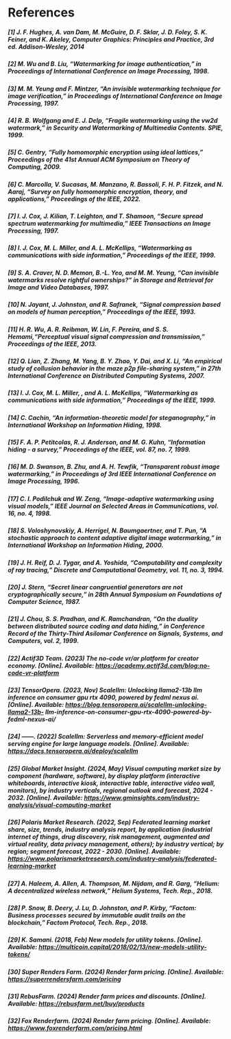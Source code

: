 # References

##### \[1\]  J. F. Hughes, A. van Dam, M. McGuire, D. F. Sklar, J. D. Foley, S. K. Feiner, and K. Akeley, Computer Graphics: Principles and Practice, 3rd ed. Addison-Wesley, 2014 <a id="1"></a>

##### \[2\] M. Wu and B. Liu, “Watermarking for image authentication,” in Proceedings of International Conference on Image Processing, 1998. <a id="2"></a>

##### \[3\] M. M. Yeung and F. Mintzer, “An invisible watermarking technique for image verification,” in Proceedings of International Conference on Image Processing, 1997. <a id="3"></a>

##### \[4\] R. B. Wolfgang and E. J. Delp, “Fragile watermarking using the vw2d watermark,” in Security and Watermarking of Multimedia Contents. SPIE, 1999. <a id="4"></a>

##### \[5\] C. Gentry, “Fully homomorphic encryption using ideal lattices,” Proceedings of the 41st Annual ACM Symposium on Theory of Computing, 2009. <a id="5"></a>

##### \[6\] C. Marcolla, V. Sucasas, M. Manzano, R. Bassoli, F. H. P. Fitzek, and N. Aaraj, “Survey on fully homomorphic encryption, theory, and applications,” Proceedings of the IEEE, 2022. <a id="6"></a>

##### \[7\] I. J. Cox, J. Kilian, T. Leighton, and T. Shamoon, “Secure spread spectrum watermarking for multimedia,” IEEE Transactions on Image Processing, 1997. <a id="7"></a>

##### \[8\] I. J. Cox, M. L. Miller, and A. L. McKellips, “Watermarking as communications with side information,” Proceedings of the IEEE, 1999. <a id="8"></a>

##### \[9\] S. A. Craver, N. D. Memon, B.-L. Yeo, and M. M. Yeung, “Can invisible watermarks resolve rightful ownerships?” in Storage and Retrieval for Image and Video Databases, 1997. <a id="9"></a>

##### \[10\] N. Jayant, J. Johnston, and R. Safranek, “Signal compression based on models of human perception,” Proceedings of the IEEE, 1993. <a id="10"></a>

##### \[11\] H. R. Wu, A. R. Reibman, W. Lin, F. Pereira, and S. S. Hemami,“Perceptual visual signal compression and transmission,” Proceedings of the IEEE, 2013. <a id="11"></a>

##### \[12\] Q. Lian, Z. Zhang, M. Yang, B. Y. Zhao, Y. Dai, and X. Li, “An empirical study of collusion behavior in the maze p2p file-sharing system,” in 27th International Conference on Distributed Computing Systems, 2007. <a id="12"></a>

##### \[13\] I. J. Cox, M. L. Miller, , and A. L. McKellips, “Watermarking as communications with side information,” Proceedings of the IEEE, 1999. <a id="13"></a>

##### \[14\] C. Cachin, “An information-theoretic model for steganography,” in International Workshop on Information Hiding, 1998. <a id="14"></a>

##### \[15\] F. A. P. Petitcolas, R. J. Anderson, and M. G. Kuhn, “Information hiding - a survey,” Proceedings of the IEEE, vol. 87, no. 7, 1999. <a id="15"></a>

##### \[16\] M. D. Swanson, B. Zhu, and A. H. Tewfik, “Transparent robust image watermarking,” in Proceedings of 3rd IEEE International Conference on Image Processing, 1996. <a id="16"></a>

##### \[17\] C. I. Podilchuk and W. Zeng, “Image-adaptive watermarking using visual models,” IEEE Journal on Selected Areas in Communications, vol. 16, no. 4, 1998. <a id="17"></a>

##### \[18\] S. Voloshynovskiy, A. Herrigel, N. Baumgaertner, and T. Pun, “A stochastic approach to content adaptive digital image watermarking,” in International Workshop on Information Hiding, 2000. <a id="18"></a>

##### \[19\] J. H. Reif, D. J. Tygar, and A. Yoshida, “Computability and complexity of ray tracing,” Discrete and Computational Geometry, vol. 11, no. 3, 1994. <a id="19"></a>

##### \[20\] J. Stern, “Secret linear congruential generators are not cryptographically secure,” in 28th Annual Symposium on Foundations of Computer Science, 1987. <a id="20"></a>

#####  \[21\] J. Chou, S. S. Pradhan, and K. Ramchandran, “On the duality between distributed source coding and data hiding,” in Conference Record of the Thirty-Third Asilomar Conference on Signals, Systems, and Computers, vol. 2, 1999. <a id="21"></a>

##### [22] Actif3D Team. (2023) The no-code vr/ar platform for creator economy. [Online]. Available: https://academy.actif3d.com/blog:no-code-vr-platform <a id="22"></a>

##### \[23\] TensorOpera. (2023, Nov) Scalellm: Unlocking llama2-13b llm inference on consumer gpu rtx 4090, powered by fedml nexus ai. [Online]. Available: https://blog.tensoropera.ai/scalellm-unlocking-llama2-13b- llm-inference-on-consumer-gpu-rtx-4090-powered-by-fedml-nexus-ai/ <a id="23"></a>

##### \[24\] ——. (2022) Scalellm: Serverless and memory-efficient model serving engine for large language models. [Online]. Available: https://docs.tensoropera.ai/deploy/scalellm <a id="24"></a>

##### \[25\] Global Market Insight. (2024, May) Visual computing market size by component (hardware, software), by display platform (interactive whiteboards, interactive kiosk, interactive table, interactive video wall, monitors), by industry verticals, regional outlook and forecast, 2024 - 2032. [Online]. Available: https://www.gminsights.com/industry-analysis/visual-computing-market <a id="25"></a>

##### \[26\] Polaris Market Research. (2022, Sep) Federated learning market share, size, trends, industry analysis report, by application (industrial internet of things, drug discovery, risk management, augmented and virtual reality, data privacy management, others); by industry vertical; by region; segment forecast, 2022 - 2030. [Online]. Available: https://www.polarismarketresearch.com/industry-analysis/federated-learning-market <a id="26"></a>

##### \[27\] A. Haleem, A. Allen, A. Thompson, M. Nijdam, and R. Garg, “Helium: A decentralized wireless network,” Helium Systems, Tech. Rep., 2018. <a id="27"></a>

##### \[28\] P. Snow, B. Deery, J. Lu, D. Johnston, and P. Kirby, “Factom: Business processes secured by immutable audit trails on the blockchain,” Factom Protocol, Tech. Rep., 2018. <a id="28"></a>

##### \[29\] K. Samani. (2018, Feb) New models for utility tokens. [Online]. Available: https://multicoin.capital/2018/02/13/new-models-utility-tokens/ <a id="29"></a>

##### \[30\] Super Renders Farm. (2024) Render farm pricing. [Online]. Available: https://superrendersfarm.com/pricing <a id="30"></a>

##### \[31\] RebusFarm. (2024) Render farm prices and discounts. [Online]. Available: https://rebusfarm.net/buy/products <a id="31"></a>

##### \[32\] Fox Renderfarm. (2024) Render farm pricing. [Online]. Available: https://www.foxrenderfarm.com/pricing.html <a id="32"></a>